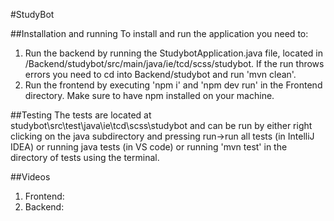 #StudyBot

##Installation and running
To install and run the application you need to:
1. Run the backend by running the StudybotApplication.java file, located in /Backend/studybot/src/main/java/ie/tcd/scss/studybot. If the run throws errors you need to cd into Backend/studybot and run 'mvn clean'.
2. Run the frontend by executing 'npm i' and 'npm dev run' in the Frontend directory. Make sure to have npm installed on your machine.

##Testing
The tests are located at studybot\src\test\java\ie\tcd\scss\studybot and can be run by either right clicking on the java subdirectory and pressing run->run all tests (in IntelliJ IDEA) or running java tests (in VS code) or running 'mvn test' in the directory of tests using the terminal.

##Videos
1. Frontend: 
2. Backend: 